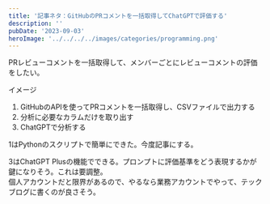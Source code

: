 ```yaml
---
title: '記事ネタ：GitHubのPRコメントを一括取得してChatGPTで評価する'
description: ''
pubDate: '2023-09-03'
heroImage: '../../../../images/categories/programming.png'
---
```


PRレビューコメントを一括取得して、メンバーごとにレビューコメントの評価をしたい。

イメージ
1. GitHubのAPIを使ってPRコメントを一括取得し、CSVファイルで出力する
2. 分析に必要なカラムだけを取り出す
3. ChatGPTで分析する

1はPythonのスクリプトで簡単にできた。今度記事にする。

3はChatGPT Plusの機能でできる。プロンプトに評価基準をどう表現するかが鍵になりそう。これは要調整。  
個人アカウントだと限界があるので、やるなら業務アカウントでやって、テックブログに書くのが良さそう。

